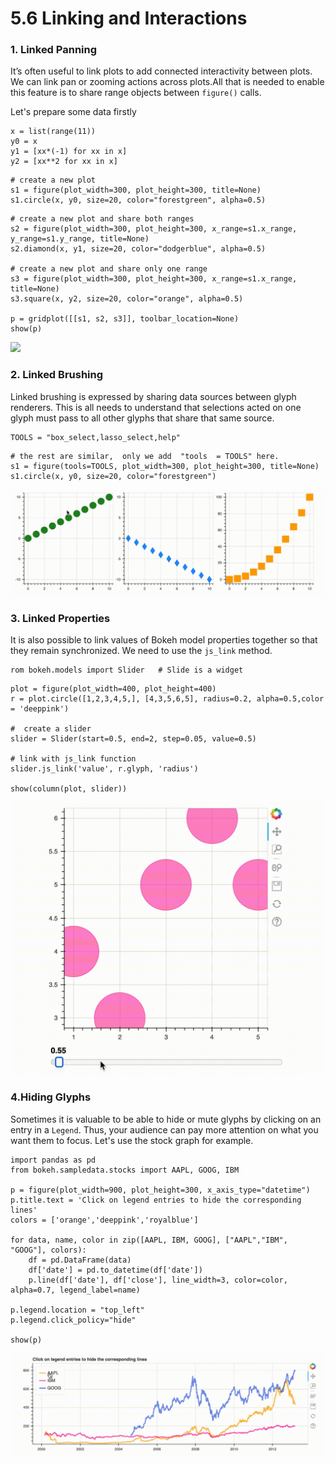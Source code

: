# 5.6 Linking and Interactions

### 1. Linked Panning

It’s often useful to link plots to add connected interactivity between plots. We can link pan or zooming actions across plots.All that is needed to enable this feature is to share range objects between `figure()` calls.

Let's prepare some data  firstly

```text
x = list(range(11))
y0 = x
y1 = [xx*(-1) for xx in x]
y2 = [xx**2 for xx in x]
```

```text
# create a new plot
s1 = figure(plot_width=300, plot_height=300, title=None)
s1.circle(x, y0, size=20, color="forestgreen", alpha=0.5)
```

```text
# create a new plot and share both ranges
s2 = figure(plot_width=300, plot_height=300, x_range=s1.x_range, y_range=s1.y_range, title=None)
s2.diamond(x, y1, size=20, color="dodgerblue", alpha=0.5)

# create a new plot and share only one range
s3 = figure(plot_width=300, plot_height=300, x_range=s1.x_range, title=None)
s3.square(x, y2, size=20, color="orange", alpha=0.5)

p = gridplot([[s1, s2, s3]], toolbar_location=None)
show(p)
```

![](../.gitbook/assets/linked-pan.gif)

### 2. Linked Brushing

Linked brushing is expressed by sharing data sources between glyph renderers. This is all needs to understand that selections acted on one glyph must pass to all other glyphs that share that same source.

```text
TOOLS = "box_select,lasso_select,help"
```

```text
# the rest are similar,  only we add  "tools  = TOOLS" here.
s1 = figure(tools=TOOLS, plot_width=300, plot_height=300, title=None)
s1.circle(x, y0, size=20, color="forestgreen")
```

![](../.gitbook/assets/linked-brush.gif)

### 3. Linked Properties  

It is also possible to link values of Bokeh model properties together so that they remain synchronized. We need to use the `js_link` method.

```text
rom bokeh.models import Slider   # Slide is a widget
```

```text
plot = figure(plot_width=400, plot_height=400)
r = plot.circle([1,2,3,4,5,], [4,3,5,6,5], radius=0.2, alpha=0.5,color = 'deeppink')

#  create a slider
slider = Slider(start=0.5, end=2, step=0.05, value=0.5)

# link with js_link function
slider.js_link('value', r.glyph, 'radius')

show(column(plot, slider))
```

![](../.gitbook/assets/linked-property.gif)

### 4.Hiding Glyphs

Sometimes it is valuable to be able to hide or mute glyphs by clicking on an entry in a `Legend`. Thus,  your audience can pay more attention on what  you want  them to focus.   Let's use the stock graph for example.

```text
import pandas as pd
from bokeh.sampledata.stocks import AAPL, GOOG, IBM

p = figure(plot_width=900, plot_height=300, x_axis_type="datetime")
p.title.text = 'Click on legend entries to hide the corresponding lines'
colors = ['orange','deeppink','royalblue']

for data, name, color in zip([AAPL, IBM, GOOG], ["AAPL","IBM", "GOOG"], colors):
    df = pd.DataFrame(data)
    df['date'] = pd.to_datetime(df['date'])
    p.line(df['date'], df['close'], line_width=3, color=color, alpha=0.7, legend_label=name)

p.legend.location = "top_left"
p.legend.click_policy="hide"

show(p)
```

![](../.gitbook/assets/hide-legend.gif)

### 



